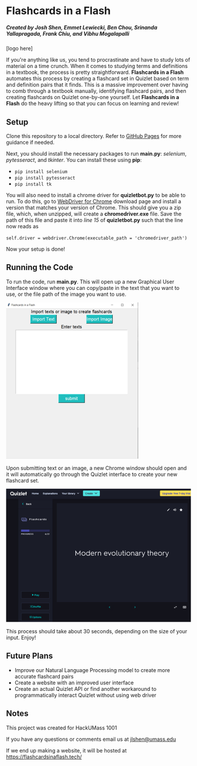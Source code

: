 # Flashcards in a Flash
##### Created by Josh Shen, Emmet Lewiecki, Ben Chou, Srinanda Yallapragada, Frank Chiu, and Vibhu Mogalapalli

[logo here]

If you're anything like us, you tend to procrastinate and have to study lots of material on a time crunch. When it comes to studying terms and definitions in a textbook, the process is pretty straightforward. **Flashcards in a Flash** automates this process by creating a flashcard set in Quizlet based on term and definition pairs that it finds. This is a massive improvement over having to comb through a textbook manually, identifying flashcard pairs, and then creating flashcards on Quizlet one-by-one yourself. Let **Flashcards in a Flash** do the heavy lifting so that you can focus on learning and review!

## Setup
Clone this repository to a local directory. Refer to [GitHub Pages](https://docs.github.com/en/repositories/creating-and-managing-repositories/cloning-a-repository) for more guidance if needed.

Next, you should install the necessary packages to run **main.py**: *selenium*, *pytesseract*, and *tkinter*. You can install these using **pip**:
- `pip install selenium`
- `pip install pytesseract`
- `pip install tk`

You will also need to install a chrome driver for **quizletbot.py** to be able to run. To do this, go to [WebDriver for Chrome](https://chromedriver.chromium.org/downloads) download page and install a version that matches your version of Chrome. This should give you a zip file, which, when unzipped, will create a **chromedriver.exe** file. Save the path of this file and paste it into *line 15* of **quizletbot.py** such that the line now reads as 

`self.driver = webdriver.Chrome(executable_path = 'chromedriver_path')`

Now your setup is done!

## Running the Code
To run the code, run **main.py**. This will open up a new Graphical User Interface window where you can copy/paste in the text that you want to use, or the file path of the image you want to use.

![image here](readme_images/gui.png)

Upon submitting text or an image, a new Chrome window should open and it will automatically go through the Quizlet interface to create your new flashcard set. 

![image here](readme_images/quizlet.png)

This process should take about 30 seconds, depending on the size of your input. Enjoy!

## Future Plans
- Improve our Natural Language Processing model to create more accurate flashcard pairs
- Create a website with an improved user interface
- Create an actual Quizlet API or find another workaround to programmatically interact Quizlet without using web driver


## Notes
This project was created for HackUMass 1001

If you have any questions or comments email us at jlshen@umass.edu

If we end up making a website, it will be hosted at https://flashcardsinaflash.tech/

